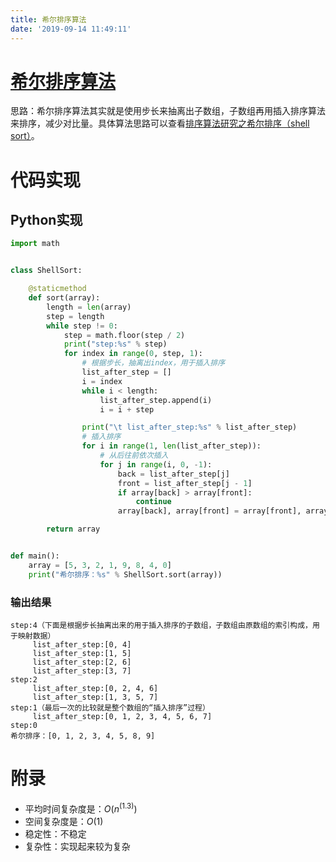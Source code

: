 ```yaml
---
title: 希尔排序算法
date: '2019-09-14 11:49:11'
---
```


# [希尔排序算法](https://blog.csdn.net/qq_37466121/article/details/85957138)

思路：希尔排序算法其实就是使用步长来抽离出子数组，子数组再用插入排序算法来排序，减少对比量。具体算法思路可以查看[排序算法研究之希尔排序（shell sort）](https://blog.csdn.net/qq_37466121/article/details/85957138)。

# 代码实现

## Python实现

```python
import math


class ShellSort:

    @staticmethod
    def sort(array):
        length = len(array)
        step = length
        while step != 0:
            step = math.floor(step / 2)
            print("step:%s" % step)
            for index in range(0, step, 1):
                # 根据步长，抽离出index，用于插入排序
                list_after_step = []
                i = index
                while i < length:
                    list_after_step.append(i)
                    i = i + step

                print("\t list_after_step:%s" % list_after_step)
                # 插入排序
                for i in range(1, len(list_after_step)):
                    # 从后往前依次插入
                    for j in range(i, 0, -1):
                        back = list_after_step[j]
                        front = list_after_step[j - 1]
                        if array[back] > array[front]:
                            continue
                        array[back], array[front] = array[front], array[back]

        return array


def main():
    array = [5, 3, 2, 1, 9, 8, 4, 0]
    print("希尔排序：%s" % ShellSort.sort(array))
```

### 输出结果

```
step:4（下面是根据步长抽离出来的用于插入排序的子数组，子数组由原数组的索引构成，用于映射数据）
	 list_after_step:[0, 4]
	 list_after_step:[1, 5]
	 list_after_step:[2, 6]
	 list_after_step:[3, 7]
step:2
	 list_after_step:[0, 2, 4, 6]
	 list_after_step:[1, 3, 5, 7]
step:1（最后一次的比较就是整个数组的“插入排序”过程）
	 list_after_step:[0, 1, 2, 3, 4, 5, 6, 7]
step:0
希尔排序：[0, 1, 2, 3, 4, 5, 8, 9]
```

# 附录

 - 平均时间复杂度是：$O(n^(1.3))$
 - 空间复杂度是：$O(1)$
 - 稳定性：不稳定
 - 复杂性：实现起来较为复杂